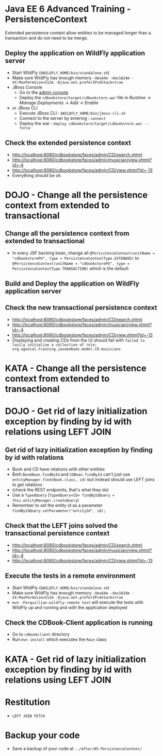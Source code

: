 # Java EE 6 Advanced Training - PersistenceContext

Extended persistence context allow entities to be managed longer than a transaction and do not need to be merge.

## Deploy the application on WildFly application server

* Start WildFly (`$WILDFLY_HOME/bin/standalone.sh`)
* Make sure WildFly has enough memory `-Xms64m -Xmx1024m -XX:MaxPermSize=512m -Djava.net.preferIPv4Stack=true`
* JBoss Console
	* Go to the [admin console](http://localhost:9990/)
	* Deploy the `cdbookstore/target/cdbookstore.war` file in _Runtime -> Manage Deployments -> Add -> Enable_
* or JBoss CLI
	* Execute JBoss CLI : `$WILDFLY_HOME/bin/jboss-cli.sh`
	* Connect to the server by entering : `connect` 
	* Deploy the war : `deploy cdbookstore/target/cdbookstore.war --force`  

## Check the extended persistence context

* [http://localhost:8080/cdbookstore/faces/admin/CD/search.xhtml]()
* [http://localhost:8080/cdbookstore/faces/admin/musician/view.xhtml?id=-4]()
* [http://localhost:8080/cdbookstore/faces/admin/CD/view.xhtml?id=-13]()
* Everything should be ok

# DOJO - Change all the persistence context from extended to transactional

## Change all the persistence context from extended to transactional

* In every JSF backing bean, change all `@PersistenceContext(unitName = "cdbookstorePU", type = PersistenceContextType.EXTENDED)` to `@PersistenceContext(unitName = "cdbookstorePU", type = PersistenceContextType.TRANSACTION)` which is the default

## Build and Deploy the application on WildFly application server

## Check the new transactional persistence context

* [http://localhost:8080/cdbookstore/faces/admin/CD/search.xhtml]()
* [http://localhost:8080/cdbookstore/faces/admin/musician/view.xhtml?id=-4]()
* [http://localhost:8080/cdbookstore/faces/admin/CD/view.xhtml?id=-13]()
* Displaying and creating CDs from the UI should fail with `failed to lazily initialize a collection of role: org.agoncal.training.javaee6adv.model.CD.musicians`

# KATA - Change all the persistence context from extended to transactional

# DOJO - Get rid of lazy initialization exception by finding by id with relations using LEFT JOIN

## Get rid of lazy initialization exception by finding by id with relations

* Book and CD have relations with other entities
* Both `BookBean.findById` and `CDBean.findById` can't just use `entityManager.find(Book.class, id)` but instead should use LEFT joins to get relations
* (check the REST endpoints, that's what they do)
* Use a `TypedQuery` (`TypedQuery<CD> findByIdQuery = this.entityManager.createQuery`)
* Remember to set the entity id as a parameter `findByIdQuery.setParameter("entityId", id);`

## Check that the LEFT joins solved the transactional persistence context

* [http://localhost:8080/cdbookstore/faces/admin/CD/search.xhtml]()
* [http://localhost:8080/cdbookstore/faces/admin/musician/view.xhtml?id=-4]()
* [http://localhost:8080/cdbookstore/faces/admin/CD/view.xhtml?id=-13]()

## Execute the tests in a remote environment

* Start WildFly (`$WILDFLY_HOME/bin/standalone.sh`)
* Make sure WildFly has enough memory `-Xms64m -Xmx1024m -XX:MaxPermSize=512m -Djava.net.preferIPv4Stack=true`
* `mvn -Parquillian-wildfly-remote test` will execute the tests with WildFly up and running and with the application deployed

## Check the CDBook-Client application is running

* Go to `cdbookclient` directory
* Run `mvn install` which executes the `Main` class

# KATA - Get rid of lazy initialization exception by finding by id with relations using LEFT JOIN

# Restitution

* `LEFT JOIN FETCH`

# Backup your code

* Save a backup of your code at `../after/05-PersistenceContext/`
